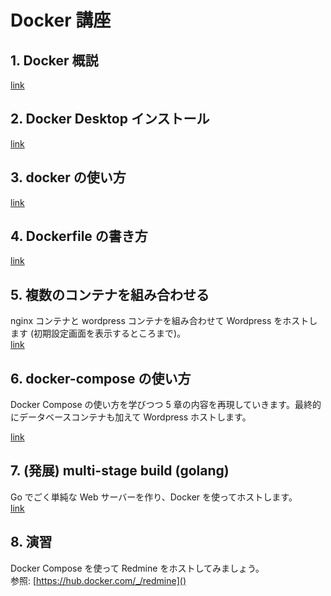 # Docker 講座

## 1. Docker 概説
[link](./1_about_docker.md)

## 2. Docker Desktop インストール
[link](./2_install_docker.md)

## 3. docker の使い方
[link](./3_usage_of_docker.md)

## 4. Dockerfile の書き方
[link](./4_dockerfile.md)

## 5. 複数のコンテナを組み合わせる
nginx コンテナと wordpress コンテナを組み合わせて Wordpress をホストします (初期設定画面を表示するところまで)。  
[link](./5_containers_combination.md)

## 6. docker-compose の使い方
Docker Compose の使い方を学びつつ 5 章の内容を再現していきます。最終的にデータベースコンテナも加えて Wordpress ホストします。

[link](./6_docker_compose.md)

## 7. (発展) multi-stage build (golang)
Go でごく単純な Web サーバーを作り、Docker を使ってホストします。  
[link](./7_multi_stage_build.md)

## 8. 演習
Docker Compose を使って Redmine をホストしてみましょう。  
参照: [https://hub.docker.com/_/redmine]()
